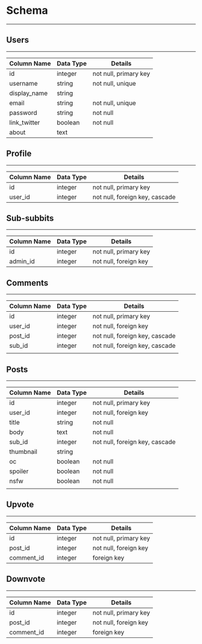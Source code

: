 # Schema
---
## Users
---
| Column Name  | Data Type | Details |
| ------------- | ------------- | ------------- |
| id | integer | not null, primary key |
| username | string | not null, unique |
| display_name | string  | |
| email | string | not null, unique |
| password | string | not null |
| link_twitter | boolean | not null |
| about | text | |

## Profile
---
| Column Name  | Data Type | Details |
| ------------- | ------------- | ------------- |
| id | integer | not null, primary key |
| user_id | integer | not null, foreign key, cascade |

## Sub-subbits
---
| Column Name | Data Type | Details |
| ------------- | ------------- | ------------- |
| id | integer | not null, primary key |
| admin_id | integer | not null, foreign key |

## Comments
---
| Column Name  | Data Type | Details |
| ------------- | ------------- | ------------- |
| id | integer | not null, primary key |
| user_id | integer | not null, foreign key |
| post_id| integer |not null, foreign key, cascade |
| sub_id | integer | not null, foreign key, cascade |
| | | |

## Posts
---
| Column Name  | Data Type | Details |
| ------------- | ------------- | ------------- |
| id  | integer  | not null, primary key |
| user_id | integer | not null, foreign key |
| title | string | not null |
| body | text | not null |
| sub_id | integer | not null, foreign key, cascade |
| thumbnail | string | |
| oc | boolean | not null |
| spoiler | boolean | not null |
| nsfw | boolean | not null |
| | | |

## Upvote
---
| Column Name  | Data Type | Details |
| ------------- | ------------- | ------------- |
| id  | integer  | not null, primary key |
| post_id | integer | not null, foreign key |
| comment_id | integer | foreign key |

## Downvote
---
| Column Name  | Data Type | Details |
| ------------- | ------------- | ------------- |
| id  | integer  | not null, primary key |
| post_id | integer | not null, foreign key |
| comment_id | integer | foreign key |
